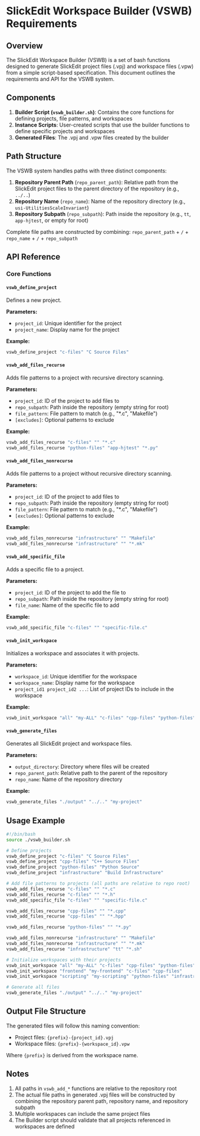 # SlickEdit Workspace Builder (VSWB) Requirements

## Overview

The SlickEdit Workspace Builder (VSWB) is a set of bash functions designed to generate SlickEdit project files (.vpj) and workspace files (.vpw) from a simple script-based specification. This document outlines the requirements and API for the VSWB system.

## Components

1. **Builder Script (`vswb_builder.sh`)**: Contains the core functions for defining projects, file patterns, and workspaces
2. **Instance Scripts**: User-created scripts that use the builder functions to define specific projects and workspaces
3. **Generated Files**: The .vpj and .vpw files created by the builder

## Path Structure

The VSWB system handles paths with three distinct components:

1. **Repository Parent Path** (`repo_parent_path`): Relative path from the SlickEdit project files to the parent directory of the repository (e.g., `../..`)
2. **Repository Name** (`repo_name`): Name of the repository directory (e.g., `usi-UtilitiesScaleInvariant`)
3. **Repository Subpath** (`repo_subpath`): Path inside the repository (e.g., `tt`, `app-hjtest`, or empty for root)

Complete file paths are constructed by combining: `repo_parent_path` + `/` + `repo_name` + `/` + `repo_subpath`

## API Reference

### Core Functions

#### `vswb_define_project`
Defines a new project.

**Parameters:**
- `project_id`: Unique identifier for the project
- `project_name`: Display name for the project

**Example:**
```bash
vswb_define_project "c-files" "C Source Files"
```

#### `vswb_add_files_recurse`
Adds file patterns to a project with recursive directory scanning.

**Parameters:**
- `project_id`: ID of the project to add files to
- `repo_subpath`: Path inside the repository (empty string for root)
- `file_pattern`: File pattern to match (e.g., "*.c", "Makefile")
- `[excludes]`: Optional patterns to exclude

**Example:**
```bash
vswb_add_files_recurse "c-files" "" "*.c" 
vswb_add_files_recurse "python-files" "app-hjtest" "*.py"
```

#### `vswb_add_files_nonrecurse`
Adds file patterns to a project without recursive directory scanning.

**Parameters:**
- `project_id`: ID of the project to add files to
- `repo_subpath`: Path inside the repository (empty string for root)
- `file_pattern`: File pattern to match (e.g., "*.c", "Makefile")
- `[excludes]`: Optional patterns to exclude

**Example:**
```bash
vswb_add_files_nonrecurse "infrastructure" "" "Makefile"
vswb_add_files_nonrecurse "infrastructure" "" "*.mk"
```

#### `vswb_add_specific_file`
Adds a specific file to a project.

**Parameters:**
- `project_id`: ID of the project to add the file to
- `repo_subpath`: Path inside the repository (empty string for root)
- `file_name`: Name of the specific file to add

**Example:**
```bash
vswb_add_specific_file "c-files" "" "specific-file.c"
```

#### `vswb_init_workspace`
Initializes a workspace and associates it with projects.

**Parameters:**
- `workspace_id`: Unique identifier for the workspace
- `workspace_name`: Display name for the workspace
- `project_id1 project_id2 ...`: List of project IDs to include in the workspace

**Example:**
```bash
vswb_init_workspace "all" "my-ALL" "c-files" "cpp-files" "python-files" "infrastructure"
```

#### `vswb_generate_files`
Generates all SlickEdit project and workspace files.

**Parameters:**
- `output_directory`: Directory where files will be created
- `repo_parent_path`: Relative path to the parent of the repository
- `repo_name`: Name of the repository directory

**Example:**
```bash
vswb_generate_files "./output" "../.." "my-project"
```

## Usage Example

```bash
#!/bin/bash
source ./vswb_builder.sh

# Define projects
vswb_define_project "c-files" "C Source Files"
vswb_define_project "cpp-files" "C++ Source Files"
vswb_define_project "python-files" "Python Source"
vswb_define_project "infrastructure" "Build Infrastructure"

# Add file patterns to projects (all paths are relative to repo root)
vswb_add_files_recurse "c-files" "" "*.c"
vswb_add_files_recurse "c-files" "" "*.h"
vswb_add_specific_file "c-files" "" "specific-file.c"

vswb_add_files_recurse "cpp-files" "" "*.cpp"
vswb_add_files_recurse "cpp-files" "" "*.hpp"

vswb_add_files_recurse "python-files" "" "*.py"

vswb_add_files_nonrecurse "infrastructure" "" "Makefile"
vswb_add_files_nonrecurse "infrastructure" "" "*.mk"
vswb_add_files_recurse "infrastructure" "tt" "*.sh"

# Initialize workspaces with their projects
vswb_init_workspace "all" "my-ALL" "c-files" "cpp-files" "python-files" "infrastructure"
vswb_init_workspace "frontend" "my-frontend" "c-files" "cpp-files"
vswb_init_workspace "scripting" "my-scripting" "python-files" "infrastructure"

# Generate all files
vswb_generate_files "./output" "../.." "my-project"
```

## Output File Structure

The generated files will follow this naming convention:
- Project files: `{prefix}-{project_id}.vpj`
- Workspace files: `{prefix}-{workspace_id}.vpw`

Where `{prefix}` is derived from the workspace name.

## Notes

1. All paths in `vswb_add_*` functions are relative to the repository root
2. The actual file paths in generated .vpj files will be constructed by combining the repository parent path, repository name, and repository subpath
3. Multiple workspaces can include the same project files
4. The Builder script should validate that all projects referenced in workspaces are defined


